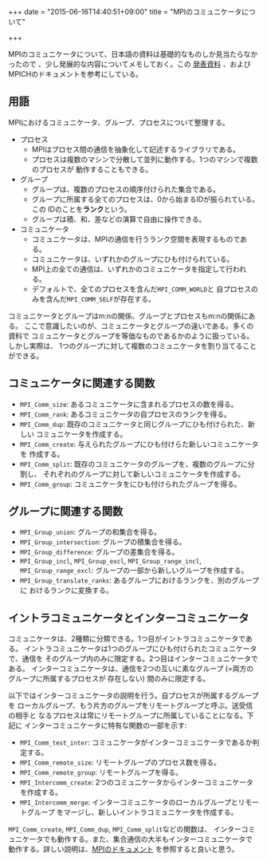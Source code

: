 +++
date = "2015-06-16T14:40:51+09:00"
title = "MPIのコミュニケータについて"

+++

MPIのコミュニケータについて、日本語の資料は基礎的なものしか見当たらなかったので
、少し発展的な内容についてメモしておく。この [発表資料](https://computing.llnl.gov/tutorials/mpi_advanced/DavidCronkSlides.pdf) 、およびMPICHのドキュメントを参考にしている。

<!--more-->

## 用語
MPIにおけるコミュニケータ、グループ、プロセスについて整理する。

- プロセス
    - MPIはプロセス間の通信を抽象化して記述するライブラリである。
    - プロセスは複数のマシンで分散して並列に動作する。1つのマシンで複数のプロセスが
        動作することもできる。
- グループ
    - グループは、複数のプロセスの順序付けられた集合である。
    - グループに所属する全てのプロセスは、0から始まるIDが振られている。この
        IDのことを**ランク**という。
    - グループは積、和、差などの演算で自由に操作できる。
- コミュニケータ
    - コミュニケータは、MPIの通信を行うランク空間を表現するものである。
    - コミュニケータは、いずれかのグループにひも付けられている。
    - MPI上の全ての通信は、いずれかのコミュニケータを指定して行われる。
    - デフォルトで、全てのプロセスを含んだ`MPI_COMM_WORLD`と
        自プロセスのみを含んだ`MPI_COMM_SELF`が存在する。

コミュニケータとグループはm:nの関係、グループとプロセスもm:nの関係にある。
ここで意識したいのが、コミュニケータとグループの違いである。多くの資料で
コミュニケータとグループを等価なものであるかのように扱っている。しかし実際は、
1つのグループに対して複数のコミュニケータを割り当てることができる。

## コミュニケータに関連する関数

- `MPI_Comm_size`: あるコミュニケータに含まれるプロセスの数を得る。
- `MPI_Comm_rank`: あるコミュニケータの自プロセスのランクを得る。
- `MPI_Comm_dup`: 既存のコミュニケータと同じグループにひも付けられた、新しい
    コミュニケータを作成する。
- `MPI_Comm_create`: 与えられたグループにひも付けらた新しいコミュニケータを
    作成する。
- `MPI_Comm_split`: 既存のコミュニケータのグループを、複数のグループに分割し、
    それぞれのグループに対して新しいコミュニケータを作成する。
- `MPI_Comm_group`: コミュニケータをにひも付けられたグループを得る。

## グループに関連する関数
- `MPI_Group_union`: グループの和集合を得る。
- `MPI_Group_intersection`: グループの積集合を得る。
- `MPI_Group_difference`: グループの差集合を得る。
- `MPI_Group_incl`, `MPI_Group_excl`, `MPI_Group_range_incl`, `MPI_Group_range_excl`:
    グループの一部から新しいグループを作成する。
- `MPI_Group_translate_ranks`: あるグループにおけるランクを、別のグループに
    おけるランクに変換する。


## イントラコミュニケータとインターコミュニケータ
コミュニケータは、2種類に分類できる。1つ目がイントラコミュニケータである。
イントラコミュニケータは1つのグループにひも付けられたコミュニケータで、通信を
そのグループ内のみに限定する。2つ目はインターコミュニケータである。
インターコミュニケータは、通信を2つの互いに素なグループ (=両方のグループに所属するプロセスが
存在しない) 間のみに限定する。

以下ではインターコミュニケータの説明を行う。自プロセスが所属するグループを
ローカルグループ、もう片方のグループをリモートグループと呼ぶ。送受信の相手と
なるプロセスは常にリモートグループに所属していることになる。下記に
インターコミュニケータに特有な関数の一部を示す:

- `MPI_Comm_test_inter`: コミュニケータがインターコミュニケータであるか判定する。
- `MPI_Comm_remote_size`: リモートグループのプロセス数を得る。
- `MPI_Comm_remote_group`: リモートグループを得る。
- `MPI_Intercomm_create`: 2つのコミュニケータからインターコミュニケータを作成する。
- `MPI_Intercomm_merge`: インターコミュニケータのローカルグループとリモートグループ
    をマージし、新しいイントラコミュニケータを作成する。

`MPI_Comm_create`, `MPI_Comm_dup`, `MPI_Comm_split`などの関数は、
インターコミュニケータでも動作する。また、集合通信の大半もインターコミュニケータで
動作する。詳しい説明は、[MPIのドキュメント](http://www.mpich.org/static/docs/v3.1/www3/)
を参照すると良いと思う。

